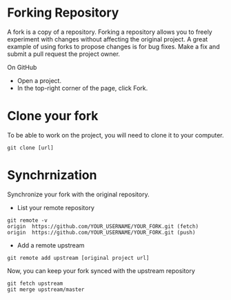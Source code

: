 Forking Repository
==================

A fork is a copy of a repository.
Forking a repository allows you to freely experiment with changes without affecting the original project.
A great example of using forks to propose changes is for bug fixes.
Make a fix and submit a pull request the project owner.

On GitHub

- Open a project.
- In the top-right corner of the page, click Fork.

# Clone your fork

To be able to work on the project, you will need to clone it to your computer.

```shell
git clone [url]
```

# Synchrnization

Synchronize your fork with the original repository.

- List your remote repository

```shell
git remote -v
origin  https://github.com/YOUR_USERNAME/YOUR_FORK.git (fetch)
origin  https://github.com/YOUR_USERNAME/YOUR_FORK.git (push)
```

- Add a remote upstream

```shell
git remote add upstream [original project url]
```

Now, you can keep your fork synced with the upstream repository

```shell
git fetch upstream
git merge upstream/master
```

